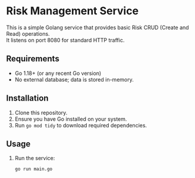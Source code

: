 # Risk Management Service

This is a simple Golang service that provides basic Risk CRUD (Create and Read) operations.  
It listens on port 8080 for standard HTTP traffic.

## Requirements

- Go 1.18+ (or any recent Go version)
- No external database; data is stored in-memory.

## Installation

1. Clone this repository.
2. Ensure you have Go installed on your system.
3. Run `go mod tidy` to download required dependencies.

## Usage

1. Run the service:
   ```bash
   go run main.go
